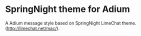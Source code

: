 SpringNight theme for Adium
===========================

A Adium message style based on SpringNight LimeChat theme. (http://limechat.net/mac/).
